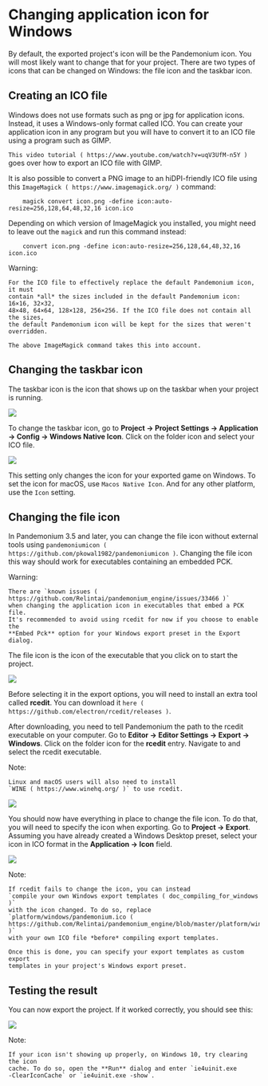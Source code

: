 
# Changing application icon for Windows

By default, the exported project's icon will be the Pandemonium icon.
You will most likely want to change that for your project. There are two types
of icons that can be changed on Windows: the file icon and the taskbar icon.

## Creating an ICO file

Windows does not use formats such as png or jpg for application icons. Instead,
it uses a Windows-only format called ICO. You can create your application icon
in any program but you will have to convert it to an ICO file using a program such
as GIMP.

`This video tutorial ( https://www.youtube.com/watch?v=uqV3UfM-n5Y )` goes over how to
export an ICO file with GIMP.

It is also possible to convert a PNG image to an hiDPI-friendly ICO file
using this `ImageMagick ( https://www.imagemagick.org/ )` command:

```
    magick convert icon.png -define icon:auto-resize=256,128,64,48,32,16 icon.ico
```

Depending on which version of ImageMagick you installed, you might need to leave out the `magick` and run this command instead:

```
    convert icon.png -define icon:auto-resize=256,128,64,48,32,16 icon.ico
```

Warning:

    For the ICO file to effectively replace the default Pandemonium icon, it must
    contain *all* the sizes included in the default Pandemonium icon: 16×16, 32×32,
    48×48, 64×64, 128×128, 256×256. If the ICO file does not contain all the sizes,
    the default Pandemonium icon will be kept for the sizes that weren't overridden.

    The above ImageMagick command takes this into account.

## Changing the taskbar icon

The taskbar icon is the icon that shows up on the taskbar when your project
is running.

![](img/icon_taskbar_icon.png)

To change the taskbar icon, go to
**Project → Project Settings → Application → Config → Windows Native Icon**.
Click on the folder icon and select your ICO file.

![](img/icon_project_settings.png)

This setting only changes the icon for your exported game on Windows.
To set the icon for macOS, use `Macos Native Icon`. And for any other platform,
use the `Icon` setting.

## Changing the file icon

In Pandemonium 3.5 and later, you can change the file icon without
external tools using `pandemoniumicon ( https://github.com/pkowal1982/pandemoniumicon )`.
Changing the file icon this way should work for executables containing
an embedded PCK.

Warning:

    There are `known issues ( https://github.com/Relintai/pandemonium_engine/issues/33466 )`
    when changing the application icon in executables that embed a PCK file.
    It's recommended to avoid using rcedit for now if you choose to enable the
    **Embed Pck** option for your Windows export preset in the Export dialog.

The file icon is the icon of the executable that you click on to start
the project.

![](img/icon_file_icon.png)

Before selecting it in the export options, you will need to install
an extra tool called **rcedit**.
You can download it `here ( https://github.com/electron/rcedit/releases )`.

After downloading, you need to tell Pandemonium the path to the rcedit executable
on your computer.
Go to **Editor → Editor Settings → Export → Windows**.
Click on the folder icon for the **rcedit** entry.
Navigate to and select the rcedit executable.

Note:

    Linux and macOS users will also need to install
    `WINE ( https://www.winehq.org/ )` to use rcedit.

![](img/icon_rcedit.png)

You should now have everything in place to change the file icon.
To do that, you will need to specify the icon when exporting.
Go to **Project → Export**. Assuming you have already created
a Windows Desktop preset, select your icon in ICO format in
the **Application → Icon** field.

![](img/icon_export_settings.png)

Note:


    If rcedit fails to change the icon, you can instead
    `compile your own Windows export templates ( doc_compiling_for_windows )`
    with the icon changed. To do so, replace
    `platform/windows/pandemonium.ico ( https://github.com/Relintai/pandemonium_engine/blob/master/platform/windows/pandemonium.ico )`
    with your own ICO file *before* compiling export templates.

    Once this is done, you can specify your export templates as custom export
    templates in your project's Windows export preset.

## Testing the result

You can now export the project. If it worked correctly, you should see this:

![](img/icon_result.png)

Note:

    If your icon isn't showing up properly, on Windows 10, try clearing the icon
    cache. To do so, open the **Run** dialog and enter `ie4uinit.exe
    -ClearIconCache` or `ie4uinit.exe -show`.
